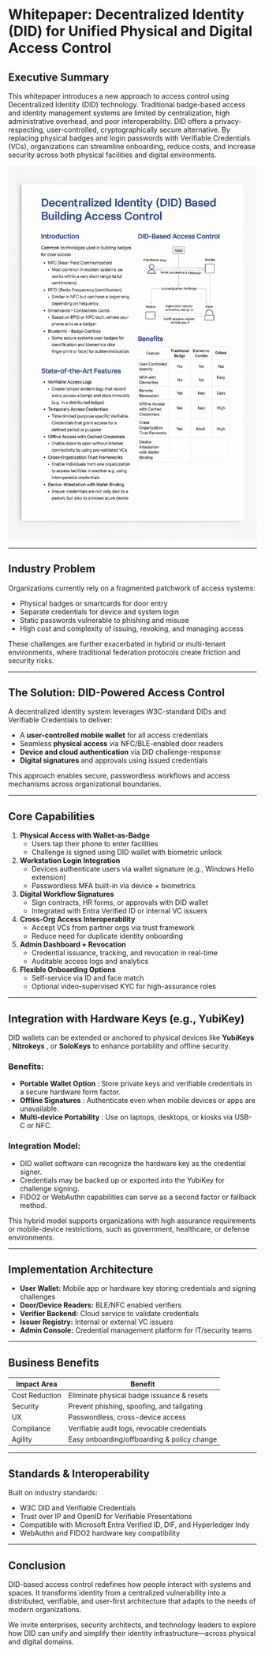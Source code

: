 # Whitepaper: Decentralized Identity (DID) for Unified Physical and Digital Access Control

## Executive Summary

This whitepaper introduces a new approach to access control using Decentralized Identity (DID) technology. Traditional badge-based access and identity management systems are limited by centralization, high administrative overhead, and poor interoperability. DID offers a privacy-respecting, user-controlled, cryptographically secure alternative. By replacing physical badges and login passwords with Verifiable Credentials (VCs), organizations can streamline onboarding, reduce costs, and increase security across both physical facilities and digital environments.

![DID Access Control Infographic](image/DID-infographic.png)

---

## Industry Problem

Organizations currently rely on a fragmented patchwork of access systems:

* Physical badges or smartcards for door entry
* Separate credentials for device and system login
* Static passwords vulnerable to phishing and misuse
* High cost and complexity of issuing, revoking, and managing access

These challenges are further exacerbated in hybrid or multi-tenant environments, where traditional federation protocols create friction and security risks.

---

## The Solution: DID-Powered Access Control

A decentralized identity system leverages W3C-standard DIDs and Verifiable Credentials to deliver:

* A **user-controlled mobile wallet** for all access credentials
* Seamless **physical access** via NFC/BLE-enabled door readers
* **Device and cloud authentication** via DID challenge-response
* **Digital signatures** and approvals using issued credentials

This approach enables secure, passwordless workflows and access mechanisms across organizational boundaries.

---

## Core Capabilities

1. **Physical Access with Wallet-as-Badge**
   * Users tap their phone to enter facilities
   * Challenge is signed using DID wallet with biometric unlock
2. **Workstation Login Integration**
   * Devices authenticate users via wallet signature (e.g., Windows Hello extension)
   * Passwordless MFA built-in via device + biometrics
3. **Digital Workflow Signatures**
   * Sign contracts, HR forms, or approvals with DID wallet
   * Integrated with Entra Verified ID or internal VC issuers
4. **Cross-Org Access Interoperability**
   * Accept VCs from partner orgs via trust framework
   * Reduce need for duplicate identity onboarding
5. **Admin Dashboard + Revocation**
   * Credential issuance, tracking, and revocation in real-time
   * Auditable access logs and analytics
6. **Flexible Onboarding Options**
   * Self-service via ID and face match
   * Optional video-supervised KYC for high-assurance roles

---

## Integration with Hardware Keys (e.g., YubiKey)

DID wallets can be extended or anchored to physical devices like  **YubiKeys** ,  **Nitrokeys** , or **SoloKeys** to enhance portability and offline security.

### Benefits:

* **Portable Wallet Option** : Store private keys and verifiable credentials in a secure hardware form factor.
* **Offline Signatures** : Authenticate even when mobile devices or apps are unavailable.
* **Multi-device Portability** : Use on laptops, desktops, or kiosks via USB-C or NFC.

### Integration Model:

* DID wallet software can recognize the hardware key as the credential signer.
* Credentials may be backed up or exported into the YubiKey for challenge signing.
* FIDO2 or WebAuthn capabilities can serve as a second factor or fallback method.

This hybrid model supports organizations with high assurance requirements or mobile-device restrictions, such as government, healthcare, or defense environments.

---

## Implementation Architecture

* **User Wallet:** Mobile app or hardware key storing credentials and signing challenges
* **Door/Device Readers:** BLE/NFC enabled verifiers
* **Verifier Backend:** Cloud service to validate credentials
* **Issuer Registry:** Internal or external VC issuers
* **Admin Console:** Credential management platform for IT/security teams

---

## Business Benefits

| Impact Area    | Benefit                                      |
| -------------- | -------------------------------------------- |
| Cost Reduction | Eliminate physical badge issuance & resets   |
| Security       | Prevent phishing, spoofing, and tailgating   |
| UX             | Passwordless, cross-device access            |
| Compliance     | Verifiable audit logs, revocable credentials |
| Agility        | Easy onboarding/offboarding & policy change  |

---

## Standards & Interoperability

Built on industry standards:

* W3C DID and Verifiable Credentials
* Trust over IP and OpenID for Verifiable Presentations
* Compatible with Microsoft Entra Verified ID, DIF, and Hyperledger Indy
* WebAuthn and FIDO2 hardware key compatibility

---

## Conclusion

DID-based access control redefines how people interact with systems and spaces. It transforms identity from a centralized vulnerability into a distributed, verifiable, and user-first architecture that adapts to the needs of modern organizations.

We invite enterprises, security architects, and technology leaders to explore how DID can unify and simplify their identity infrastructure—across physical and digital domains.

